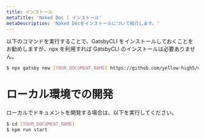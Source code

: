 ```yaml
---
title: インストール
metaTitle: 'Naked Doc | インストール'
metaDescription: 'Naked Docをインストールについて紹介します。'
---
```


以下のコマンドを実行することで、GatsbyCLI をインストールしておくことをお勧めしますが、npx を利用すれば GatsbyCLI のインストールは必要ありません。

```sh
$ npx gatsby new [YOUR_DOCUMENT_NAME] https://github.com/yellow-high5/naked_doc
```

# ローカル環境での開発

ローカルでドキュメントを開発する場合は、以下を実行してください。

```sh
$ cd [YOUR_DOCUMENT_NAME]
$ npm run start
```
